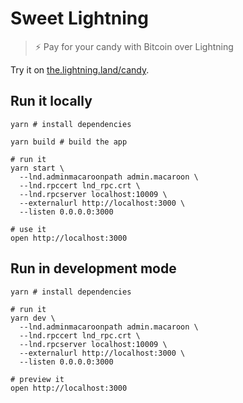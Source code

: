 # Sweet Lightning

> ⚡️ Pay for your candy with Bitcoin over Lightning

Try it on [the.lightning.land/candy](https://the.lightning.land/candy).

## Run it locally

```
yarn # install dependencies

yarn build # build the app

# run it
yarn start \
  --lnd.adminmacaroonpath admin.macaroon \
  --lnd.rpccert lnd_rpc.crt \
  --lnd.rpcserver localhost:10009 \
  --externalurl http://localhost:3000 \
  --listen 0.0.0.0:3000

# use it
open http://localhost:3000
```

## Run in development mode

```
yarn # install dependencies

# run it
yarn dev \
  --lnd.adminmacaroonpath admin.macaroon \
  --lnd.rpccert lnd_rpc.crt \
  --lnd.rpcserver localhost:10009 \
  --externalurl http://localhost:3000 \
  --listen 0.0.0.0:3000

# preview it
open http://localhost:3000
```
